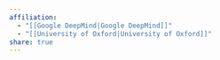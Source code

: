 ```yaml
---
affiliation:
  - "[[Google DeepMind|Google DeepMind]]"
  - "[[University of Oxford|University of Oxford]]"
share: true
---
```

